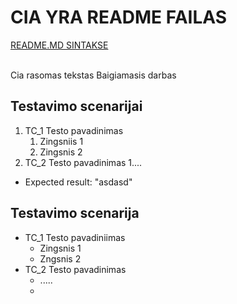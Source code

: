 # CIA YRA README FAILAS
[README.MD SINTAKSE](https://docs.github.com/en/get-started/writing-on-github/getting-started-with-writing-and-formatting-on-github/basic-writing-and-formatting-syntax)

<br>
Cia rasomas tekstas
Baigiamasis darbas

## Testavimo scenarijai
1. TC_1  Testo pavadinimas
   1. Zingsniis 1
   2. Zingsnis 2 
2. TC_2 Testo pavadinimas
    1....
* Expected result: "asdasd"

## Testavimo scenarija
* TC_1 Testo pavadiniimas
  * Zingsnis 1
  * Zngsnis 2
* TC_2 Testo pavadinimas
  * .....
  * 
